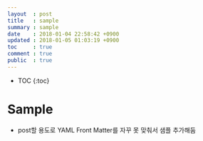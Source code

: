 ```yaml
---
layout  : post
title   : sample
summary : sample
date    : 2018-01-04 22:58:42 +0900
updated : 2018-01-05 01:03:19 +0900
toc     : true
comment : true
public  : true
---
```

* TOC
{:toc}

# Sample
* post할 용도로 YAML Front Matter를 자꾸 못 맞춰서 샘플 추가해둠


